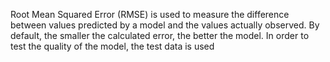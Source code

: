 Root Mean Squared Error \(RMSE\) is used to measure the difference between values predicted by a model and the values actually observed. By default, the smaller the calculated error, the better the model. In order to test the quality of the model, the test data is used

